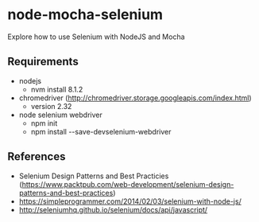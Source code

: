 # node-mocha-selenium
Explore how to use Selenium with NodeJS and Mocha

## Requirements

* nodejs
  * nvm install 8.1.2
* chromedriver (http://chromedriver.storage.googleapis.com/index.html)
  * version 2.32
* node selenium webdriver
  * npm init
  * npm install --save-devselenium-webdriver


## References

* Selenium Design Patterns and Best Practicies (https://www.packtpub.com/web-development/selenium-design-patterns-and-best-practices)
* https://simpleprogrammer.com/2014/02/03/selenium-with-node-js/
* http://seleniumhq.github.io/selenium/docs/api/javascript/

